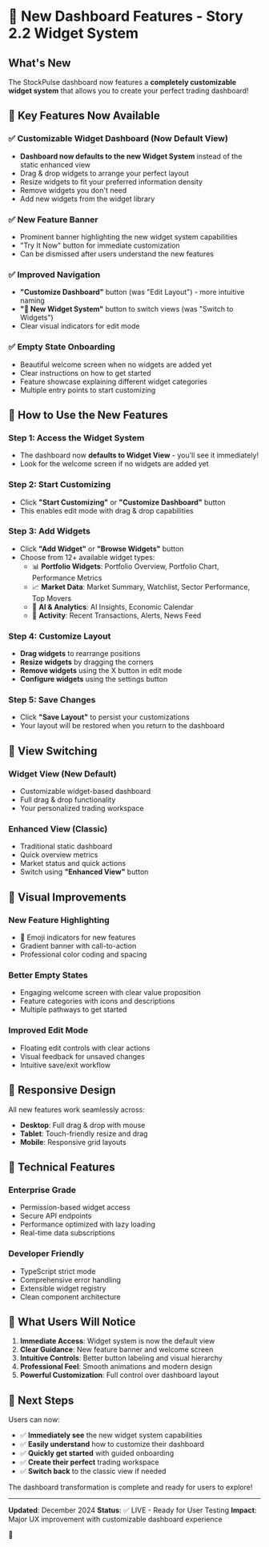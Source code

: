 # 🎉 New Dashboard Features - Story 2.2 Widget System

## What's New

The StockPulse dashboard now features a **completely customizable widget system** that allows you to create your perfect trading dashboard!

## 🚀 Key Features Now Available

### ✅ **Customizable Widget Dashboard** (Now Default View)

- **Dashboard now defaults to the new Widget System** instead of the static enhanced view
- Drag & drop widgets to arrange your perfect layout
- Resize widgets to fit your preferred information density
- Remove widgets you don't need
- Add new widgets from the widget library

### ✅ **New Feature Banner**

- Prominent banner highlighting the new widget system capabilities
- "Try It Now" button for immediate customization
- Can be dismissed after users understand the new features

### ✅ **Improved Navigation**

- **"Customize Dashboard"** button (was "Edit Layout") - more intuitive naming
- **"🎉 New Widget System"** button to switch views (was "Switch to Widgets")
- Clear visual indicators for edit mode

### ✅ **Empty State Onboarding**

- Beautiful welcome screen when no widgets are added yet
- Clear instructions on how to get started
- Feature showcase explaining different widget categories
- Multiple entry points to start customizing

## 🎯 How to Use the New Features

### **Step 1: Access the Widget System**

- The dashboard now **defaults to Widget View** - you'll see it immediately!
- Look for the welcome screen if no widgets are added yet

### **Step 2: Start Customizing**

- Click **"Start Customizing"** or **"Customize Dashboard"** button
- This enables edit mode with drag & drop capabilities

### **Step 3: Add Widgets**

- Click **"Add Widget"** or **"Browse Widgets"** button
- Choose from 12+ available widget types:
  - 📊 **Portfolio Widgets**: Portfolio Overview, Portfolio Chart, Performance Metrics
  - 📈 **Market Data**: Market Summary, Watchlist, Sector Performance, Top Movers
  - 🤖 **AI & Analytics**: AI Insights, Economic Calendar
  - 📱 **Activity**: Recent Transactions, Alerts, News Feed

### **Step 4: Customize Layout**

- **Drag widgets** to rearrange positions
- **Resize widgets** by dragging the corners
- **Remove widgets** using the X button in edit mode
- **Configure widgets** using the settings button

### **Step 5: Save Changes**

- Click **"Save Layout"** to persist your customizations
- Your layout will be restored when you return to the dashboard

## 🔄 View Switching

### **Widget View** (New Default)

- Customizable widget-based dashboard
- Full drag & drop functionality
- Your personalized trading workspace

### **Enhanced View** (Classic)

- Traditional static dashboard
- Quick overview metrics
- Market status and quick actions
- Switch using **"Enhanced View"** button

## 🎨 Visual Improvements

### **New Feature Highlighting**

- 🎉 Emoji indicators for new features
- Gradient banner with call-to-action
- Professional color coding and spacing

### **Better Empty States**

- Engaging welcome screen with clear value proposition
- Feature categories with icons and descriptions
- Multiple pathways to get started

### **Improved Edit Mode**

- Floating edit controls with clear actions
- Visual feedback for unsaved changes
- Intuitive save/exit workflow

## 📱 Responsive Design

All new features work seamlessly across:

- **Desktop**: Full drag & drop with mouse
- **Tablet**: Touch-friendly resize and drag
- **Mobile**: Responsive grid layouts

## 🔧 Technical Features

### **Enterprise Grade**

- Permission-based widget access
- Secure API endpoints
- Performance optimized with lazy loading
- Real-time data subscriptions

### **Developer Friendly**

- TypeScript strict mode
- Comprehensive error handling
- Extensible widget registry
- Clean component architecture

## 🎯 What Users Will Notice

1. **Immediate Access**: Widget system is now the default view
2. **Clear Guidance**: New feature banner and welcome screen
3. **Intuitive Controls**: Better button labeling and visual hierarchy
4. **Professional Feel**: Smooth animations and modern design
5. **Powerful Customization**: Full control over dashboard layout

## 🚀 Next Steps

Users can now:

- ✅ **Immediately see** the new widget system capabilities
- ✅ **Easily understand** how to customize their dashboard
- ✅ **Quickly get started** with guided onboarding
- ✅ **Create their perfect** trading workspace
- ✅ **Switch back** to the classic view if needed

The dashboard transformation is complete and ready for users to explore!

---

**Updated**: December 2024
**Status**: ✅ LIVE - Ready for User Testing
**Impact**: Major UX improvement with customizable dashboard experience

🚀
